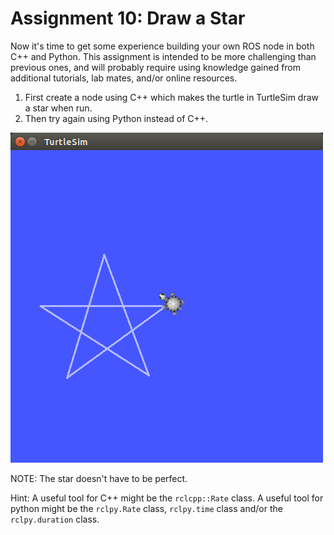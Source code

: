 # Assignment 10: Draw a Star

Now it's time to get some experience building your own ROS node in both C++ and Python.  This assignment is intended to be more challenging than previous ones, and will probably require using knowledge gained from additional tutorials, lab mates, and/or online resources.

1. First create a node using C++ which makes the turtle in TurtleSim draw a star when run.
2. Then try again using Python instead of C++.

![star.png](../figures/assignments/ros2_hw10_star.png)


NOTE: The star doesn't have to be perfect.

Hint: A useful tool for C++ might be the `rclcpp::Rate` class.  A useful tool for python might be the `rclpy.Rate` class, `rclpy.time` class and/or the `rclpy.duration` class.
